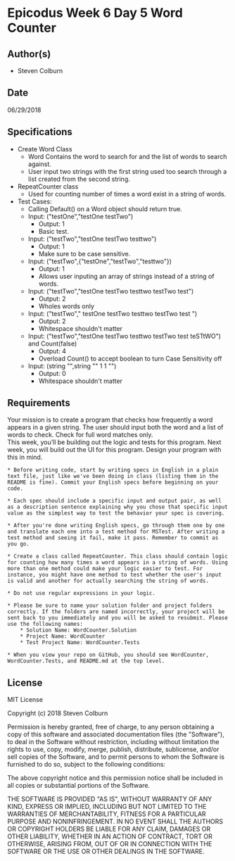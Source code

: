 # Epicodus Week 6 Day 5 Word Counter

## Author(s)

  * Steven Colburn

## Date

06/29/2018

## Specifications

  * Create Word Class
    * Word Contains the word to search for and the list of words to search against.
    * User input two strings with the first string used too search through a list created from the second string.
  * RepeatCounter class
    * Used for counting number of times a word exist in a string of words.
  * Test Cases:
    * Calling Default() on a Word object should return true.
    * Input: ("testOne","testOne testTwo")
      * Output: 1
      * Basic test.
    * Input: ("testTwo","testOne testTwo testtwo")
      * Output: 1
      * Make sure to be case sensitive.
    * Input: ("testTwo",{"testOne","testTwo","testtwo"})
      * Output: 1
      * Allows user inputing an array of strings instead of a string of words.
    * Input: ("testTwo","testOne testTwo testtwo testTwo test")
      * Output: 2
      * Wholes words only
    * Input: ("testTwo","    testOne testTwo testtwo testTwo test    ")
      * Output: 2
      * Whitespace shouldn't matter
    * Input: ("testTwo","testOne testTwo testtwo testTwo test teSTtWO") and Count(false)
      * Output: 4
      * Overload Count() to accept boolean to turn Case Sensitivity off
    * Input: (string "",string ""  1    1  "")
      * Output: 0
      * Whitespace shouldn't matter

## Requirements

Your mission is to create a program that checks how frequently a word appears in a given string. The user should input both the word and a list of words to check. Check for full word matches only.   
This week, you’ll be building out the logic and tests for this program. Next week, you will build out the UI for this program. Design your program with this in mind.

    * Before writing code, start by writing specs in English in a plain text file, just like we've been doing in class (listing them in the README is fine). Commit your English specs before beginning on your code.

    * Each spec should include a specific input and output pair, as well as a description sentence explaining why you chose that specific input value as the simplest way to test the behavior your spec is covering.

    * After you're done writing English specs, go through them one by one and translate each one into a test method for MSTest. After writing a test method and seeing it fail, make it pass. Remember to commit as you go.

    * Create a class called RepeatCounter. This class should contain logic for counting how many times a word appears in a string of words. Using more than one method could make your logic easier to test. For instance, you might have one method to test whether the user's input is valid and another for actually searching the string of words.

    * Do not use regular expressions in your logic.

    * Please be sure to name your solution folder and project folders correctly. If the folders are named incorrectly, your project will be sent back to you immediately and you will be asked to resubmit. Please use the following names:
        * Solution Name: WordCounter.Solution
        * Project Name: WordCounter
        * Test Project Name: WordCounter.Tests

    * When you view your repo on GitHub, you should see WordCounter, WordCounter.Tests, and README.md at the top level.

## License

MIT License

Copyright (c) 2018 Steven Colburn

Permission is hereby granted, free of charge, to any person obtaining a copy
of this software and associated documentation files (the "Software"), to deal
in the Software without restriction, including without limitation the rights
to use, copy, modify, merge, publish, distribute, sublicense, and/or sell
copies of the Software, and to permit persons to whom the Software is
furnished to do so, subject to the following conditions:

The above copyright notice and this permission notice shall be included in all
copies or substantial portions of the Software.

THE SOFTWARE IS PROVIDED "AS IS", WITHOUT WARRANTY OF ANY KIND, EXPRESS OR
IMPLIED, INCLUDING BUT NOT LIMITED TO THE WARRANTIES OF MERCHANTABILITY,
FITNESS FOR A PARTICULAR PURPOSE AND NONINFRINGEMENT. IN NO EVENT SHALL THE
AUTHORS OR COPYRIGHT HOLDERS BE LIABLE FOR ANY CLAIM, DAMAGES OR OTHER
LIABILITY, WHETHER IN AN ACTION OF CONTRACT, TORT OR OTHERWISE, ARISING FROM,
OUT OF OR IN CONNECTION WITH THE SOFTWARE OR THE USE OR OTHER DEALINGS IN THE
SOFTWARE.
